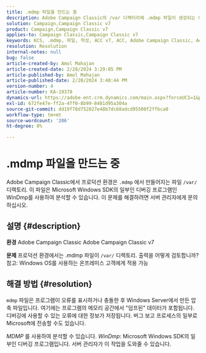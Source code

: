 ```yaml
---
title: .mdmp 파일을 만드는 중
description: Adobe Campaign Classic의 /var 디렉터리에 .mdmp 파일이 생성되는 이유를 알아봅니다. 서버 관리자에게 문의하십시오.
solution: Campaign,Campaign Classic v7
product: Campaign,Campaign Classic v7
applies-to: Campaign Classic,Campaign Classic v7
keywords: KCS, .mdmp, 파일, 작성, ACC v7, ACC, Adobe Campaign Classic, Adobe Campaign Classic v7, FAQ
resolution: Resolution
internal-notes: null
bug: false
article-created-by: Amol Mahajan
article-created-date: 2/28/2024 3:29:05 PM
article-published-by: Amol Mahajan
article-published-date: 2/28/2024 3:40:44 PM
version-number: 4
article-number: KA-19378
dynamics-url: https://adobe-ent.crm.dynamics.com/main.aspx?forceUCI=1&pagetype=entityrecord&etn=knowledgearticle&id=f0401c14-4ed6-ee11-9078-00224804dfb5
exl-id: 672fe47e-ff2a-4ff0-8b99-8481d95a304a
source-git-commit: dd19f78d752827e48b7dc68adcd95500f2ffbca0
workflow-type: tm+mt
source-wordcount: '206'
ht-degree: 0%

---
```


# .mdmp 파일을 만드는 중


Adobe Campaign Classic에서 프로덕션 환경은 `.mdmp` 에서 만들어지는 파일 `/var/` 디렉토리. 이 파일은 Microsoft Windows SDK의 일부인 디버깅 프로그램인 WinDmp를 사용하여 분석할 수 있습니다. 이 문제를 해결하려면 서버 관리자에게 문의하십시오.

## 설명 {#description}


<b>환경</b>
Adobe Campaign Classic Adobe Campaign Classic v7

<b>문제</b>
프로덕션 환경에서는 .mdmp 파일이 `/var/` 디렉토리. 출력을 어떻게 검토합니까?
참고: Windows OS를 사용하는 온프레미스 고객에게 적용 가능


## 해결 방법 {#resolution}


`mdmp` 파일은 프로그램이 오류를 표시하거나 충돌한 후 Windows Server에서 만든 압축 파일입니다. 여기에는 프로그램의 메모리 공간에서 &quot;덤프된&quot; 데이터가 포함됩니다.
디버깅에 사용할 수 있는 오류에 대한 정보가 저장됩니다. 버그 보고 프로세스의 일부로 Microsoft에 전송할 수도 있습니다.



*MDMP* 를 사용하여 분석할 수 있습니다. *WinDmp*: Microsoft Windows SDK의 일부인 디버깅 프로그램입니다. 서버 관리자가 이 작업을 도와줄 수 있습니다.
